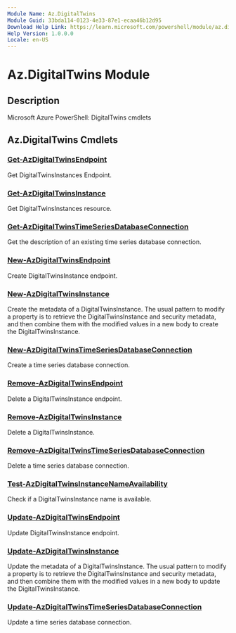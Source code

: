 ```yaml
---
Module Name: Az.DigitalTwins
Module Guid: 33bda114-0123-4e33-87e1-ecaa46b12d95
Download Help Link: https://learn.microsoft.com/powershell/module/az.digitaltwins
Help Version: 1.0.0.0
Locale: en-US
---
```


# Az.DigitalTwins Module
## Description
Microsoft Azure PowerShell: DigitalTwins cmdlets

## Az.DigitalTwins Cmdlets
### [Get-AzDigitalTwinsEndpoint](Get-AzDigitalTwinsEndpoint.md)
Get DigitalTwinsInstances Endpoint.

### [Get-AzDigitalTwinsInstance](Get-AzDigitalTwinsInstance.md)
Get DigitalTwinsInstances resource.

### [Get-AzDigitalTwinsTimeSeriesDatabaseConnection](Get-AzDigitalTwinsTimeSeriesDatabaseConnection.md)
Get the description of an existing time series database connection.

### [New-AzDigitalTwinsEndpoint](New-AzDigitalTwinsEndpoint.md)
Create DigitalTwinsInstance endpoint.

### [New-AzDigitalTwinsInstance](New-AzDigitalTwinsInstance.md)
Create the metadata of a DigitalTwinsInstance.
The usual pattern to modify a property is to retrieve the DigitalTwinsInstance and security metadata, and then combine them with the modified values in a new body to create the DigitalTwinsInstance.

### [New-AzDigitalTwinsTimeSeriesDatabaseConnection](New-AzDigitalTwinsTimeSeriesDatabaseConnection.md)
Create a time series database connection.

### [Remove-AzDigitalTwinsEndpoint](Remove-AzDigitalTwinsEndpoint.md)
Delete a DigitalTwinsInstance endpoint.

### [Remove-AzDigitalTwinsInstance](Remove-AzDigitalTwinsInstance.md)
Delete a DigitalTwinsInstance.

### [Remove-AzDigitalTwinsTimeSeriesDatabaseConnection](Remove-AzDigitalTwinsTimeSeriesDatabaseConnection.md)
Delete a time series database connection.

### [Test-AzDigitalTwinsInstanceNameAvailability](Test-AzDigitalTwinsInstanceNameAvailability.md)
Check if a DigitalTwinsInstance name is available.

### [Update-AzDigitalTwinsEndpoint](Update-AzDigitalTwinsEndpoint.md)
Update DigitalTwinsInstance endpoint.

### [Update-AzDigitalTwinsInstance](Update-AzDigitalTwinsInstance.md)
Update the metadata of a DigitalTwinsInstance.
The usual pattern to modify a property is to retrieve the DigitalTwinsInstance and security metadata, and then combine them with the modified values in a new body to update the DigitalTwinsInstance.

### [Update-AzDigitalTwinsTimeSeriesDatabaseConnection](Update-AzDigitalTwinsTimeSeriesDatabaseConnection.md)
Update a time series database connection.

